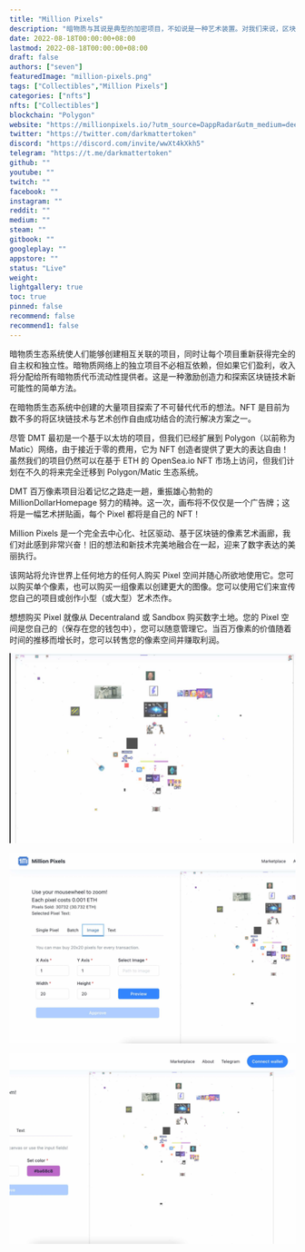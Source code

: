 ```yaml
---
title: "Million Pixels"
description: "暗物质与其说是典型的加密项目，不如说是一种艺术装置。对我们来说，区块链技术不仅仅是发送和接收数字现金。我们相信区块链仍然具有它曾经拥有的革命性潜力——我们只需要找到它。"
date: 2022-08-18T00:00:00+08:00
lastmod: 2022-08-18T00:00:00+08:00
draft: false
authors: ["seven"]
featuredImage: "million-pixels.png"
tags: ["Collectibles","Million Pixels"]
categories: ["nfts"]
nfts: ["Collectibles"]
blockchain: "Polygon"
website: "https://millionpixels.io/?utm_source=DappRadar&utm_medium=deeplink&utm_campaign=visit-website"
twitter: "https://twitter.com/darkmattertoken"
discord: "https://discord.com/invite/wwXt4kXkh5"
telegram: "https://t.me/darkmattertoken"
github: ""
youtube: ""
twitch: ""
facebook: ""
instagram: ""
reddit: ""
medium: ""
steam: ""
gitbook: ""
googleplay: ""
appstore: ""
status: "Live"
weight: 
lightgallery: true
toc: true
pinned: false
recommend: false
recommend1: false
---
```

暗物质生态系统使人们能够创建相互关联的项目，同时让每个项目重新获得完全的自主权和独立性。暗物质网络上的独立项目不必相互依赖，但如果它们盈利，收入将分配给所有暗物质代币流动性提供者。这是一种激励创造力和探索区块链技术新可能性的简单方法。

在暗物质生态系统中创建的大量项目探索了不可替代代币的想法。NFT 是目前为数不多的将区块链技术与艺术创作自由成功结合的流行解决方案之一。

尽管 DMT 最初是一个基于以太坊的项目，但我们已经扩展到 Polygon（以前称为 Matic）网络，由于接近于零的费用，它为 NFT 创造者提供了更大的表达自由！虽然我们的项目仍然可以在基于 ETH 的 OpenSea.io NFT 市场上访问，但我们计划在不久的将来完全迁移到 Polygon/Matic 生态系统。

DMT 百万像素项目沿着记忆之路走一趟，重振雄心勃勃的 MillionDollarHomepage 努力的精神。这一次，画布将不仅仅是一个广告牌；这将是一幅艺术拼贴画，每个 Pixel 都将是自己的 NFT！

Million Pixels 是一个完全去中心化、社区驱动、基于区块链的像素艺术画廊，我们对此感到非常兴奋！旧的想法和新技术完美地融合在一起，迎来了数字表达的美丽执行。

该网站将允许世界上任何地方的任何人购买 Pixel 空间并随心所欲地使用它。您可以购买单个像素，也可以购买一组像素以创建更大的图像。您可以使用它们来宣传您自己的项目或创作小型（或大型）艺术杰作。

想想购买 Pixel 就像从 Decentraland 或 Sandbox 购买数字土地。您的 Pixel 空间是您自己的（保存在您的钱包中），您可以随意管理它。当百万像素的价值随着时间的推移而增长时，您可以转售您的像素空间并赚取利润。

![1](acac3096-eb09-4e63-87d1-c2fdd7bf69e9_.jpg)

![2](c479ffcf-2b62-4b0c-a9df-33b3bd2bc65f_.jpg)

![3](cdac83f7-12ce-4bd0-bba6-c32568ef3f49_.jpg)